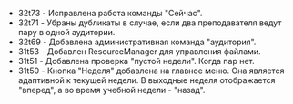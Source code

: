 - 32t73 - Исправлена работа команды "Сейчас".
- 32t71 - Убраны дубликаты в случае, если два преподавателя ведут пару в одной аудитории.
- 32t69 - Добавлена административная команда "аудитория".
- 31t53 - Добавлен ResourceManager для управления файлами.
- 31t51 - Добавлена проверка "пустой недели". Когда пар нет.
- 31t50 - Кнопка "Неделя" добавлена на главное меню. Она является адаптивной к текущей недели. В выходные неделя отображается "вперед", а во время учебной недели - "назад".

